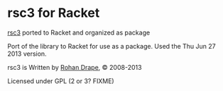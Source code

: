 # rsc3 for Racket


[rsc3](http://rd.slavepianos.org/?t=rsc3) ported to Racket and organized as package

Port of the library to Racket for use as a package.  Used the Thu Jun 27 2013 version.

rsc3 is Written by [Rohan Drape](http://rd.slavepianos.org/), © 2008-2013


Licensed under GPL (2 or 3? FIXME)


